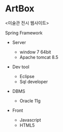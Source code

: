 # ArtBox
<미술관 전시 웹사이트>

Spring Framework

- Server
   - window 7 64bit
   - Apache tomcat 8.5

- Dev tool
   - Eclipse 
   - Sql developer
   
- DBMS
   - Oracle 11g
   
- Front
   - Javascript
   - HTML5
